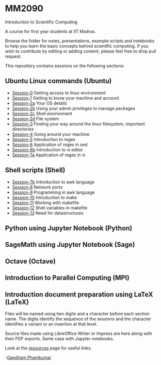 # MM2090
Introduction to Scientific Computing

A course for first year students at IIT Madras.

Browse the folder for notes, presentations, example scripts and notebooks to help you learn the basic concepts behind scientific computing. If you wish to contribute by editing or adding content, please feel free to drop pull request.

This repository contains sessions on the following sections:
## Ubuntu Linux commands (Ubuntu) 
 * [Session-0](lessons/Session0.md) Getting access to linux environment
 * [Session-1](lessons/Session1.md) Getting to know your machine and account
 * [Session-2a](lessons/Session2a.md) Your OS details
 * [Session-2b](lessons/Session2b.md) Using your admin privileges to manage packages
 * [Session-2c](lessons/Session2c.md) Shell environment
 * [Session-2d](lessons/Session2d.md) File system
 * [Session-3](lessons/Session3.md) Finding your way around the linux filesystem, important directories
 * [Session-4](lessons/Session4.md) Going around your machine
 * [Session-5](lessons/Session5.md) Introduction to regex
 * [Session-6](lessons/Session6.md) Application of regex in sed
 * [Session-6b](lessons/Session6b.md) Introduction to vi editor
 * [Session-7a](lessons/Session7a.md) Application of regex in vi

## Shell scripts (Shell)
 * [Session-7b](lessons/Session7b.md) Introduction to awk language
 * [Session-8](lessons/Session8.md) Network ports
 * [Session-9](lessons/Session9.md) Programming in awk language
 * [Session-10](lessons/Session10.md) Introduction to make
 * [Session-11](lessons/Session11.md) Working with makefile
 * [Session-12](lessons/Session12.md) Shell variables in makefile
 * [Session-13](lessons/Session13.md) Need for datastructures

## Python using Jupyter Notebook (Python)

## SageMath using Jupyter Notebook (Sage)

## Octave (Octave)

## Introduction to Parallel Computing (MPI)

## Introduction document preparation using LaTeX (LaTeX)

Files will be named using two digits and a character before each section name. The digits identify the sequence of the sessions and the character identifies a variant or an insertion at that level.

Source files made using LibreOffice Writer or Impress are here along with their PDF exports. Same case with Jupyter notebooks.

Look at the [resources](resources.md) page for useful links.

-[Gandham Phanikumar](https://mme.iitm.ac.in/gphani/)

